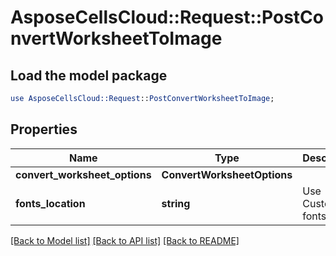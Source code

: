 # AsposeCellsCloud::Request::PostConvertWorksheetToImage 

## Load the model package
```perl
use AsposeCellsCloud::Request::PostConvertWorksheetToImage;
```

## Properties
Name | Type | Description | Notes
------------ | ------------- | ------------- | -------------
**convert_worksheet_options** | **ConvertWorksheetOptions** |  |
**fonts_location** | **string** | Use Custom fonts. |  

[[Back to Model list]](../README.md#documentation-for-requests) [[Back to API list]](../README.md#documentation-for-api-endpoints) [[Back to README]](../README.md)

